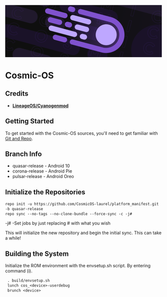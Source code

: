 <img src="https://raw.githubusercontent.com/Cosmic-OS/platform_manifest/quasar-release/Cosmic-OS%20Header.png"> 

Cosmic-OS
=========

Credits 
-------
 * [**LineageOS/Cyanogenmod**](https://github.com/LineageOS)

Getting Started 
--------------- 
To get started with the Cosmic-OS sources, you'll need to get 
familiar with [Git and Repo](https://source.android.com/setup/develop.html). 

Branch Info
-----------
* quasar-release - Android 10
* corona-release - Android Pie
* pulsar-release - Android Oreo

Initialize the Repositories 
---------------------------

    repo init -u https://github.com/CosmicOS-laurel/platform_manifest.git -b quasar-release
    repo sync --no-tags --no-clone-bundle --force-sync -c -j#

 -j# -Set jobs by just replacing # with what you wish

This will initialize the new repository and begin the initial sync. This can take a while!

Building the System 
-------------------
 Initialize the ROM environment with the envsetup.sh script. By entering command (i).

     . build/envsetup.sh
     lunch cos_<device>-userdebug
     brunch <device>
